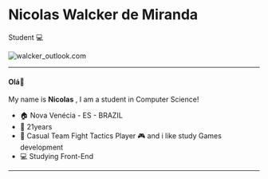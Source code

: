 # Nicolas Walcker de Miranda

Student :computer:


![walcker_outlook.com](https://img.shields.io/badge/walcker_@outlook.com-00B4CC?style=flat-square&logo=outlook&logoColor=white&link=walcker_@outlook.com)

***





#### Olá:wave:

My name is **Nicolas** , I am a student in Computer Science!

- :house: Nova Venécia - ES - BRAZIL
- :adult: 21years
- :memo: Casual Team Fight Tactics Player 🎮 and i like study Games development
- :computer: Studying Front-End

***



